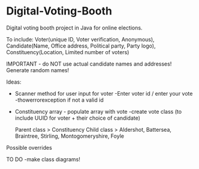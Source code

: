 # Digital-Voting-Booth

Digital voting booth project in Java for online elections.

To include: 
Voter(unique ID, Voter verification, Anonymous), 
Candidate(Name, Office address, Political party, Party logo), 
Constituency(Location, Limited number of voters)

IMPORTANT - do NOT use actual candidate names and addresses! Generate random names!

Ideas:
  - Scanner method for user input for voter 
      -Enter voter id / enter your vote 
       -thowerrorexception if not a valid id
  - Constituency array - populate array with vote
    -create vote class (to include UUID for voter + their choice of candidate)
    
    Parent class > Constituency 
    Child class > Aldershot, Battersea, Braintree, Stirling, Montogomeryshire, Foyle

Possible overrides
> 


TO DO
-make class diagrams!

